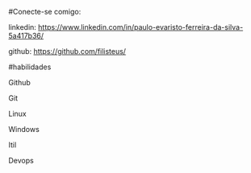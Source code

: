 #Conecte-se comigo:

linkedin: https://www.linkedin.com/in/paulo-evaristo-ferreira-da-silva-5a417b36/

github: https://github.com/filisteus/  

#habilidades 

Github

Git  

Linux  

Windows

Itil

Devops
